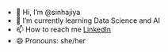 - 👋 Hi, I’m @sinhajiya
- 🌱 I’m currently learning Data Science and AI
- 📫 How to reach me [LinkedIn](https://www.linkedin.com/in/jiyasinha/)
- 😄 Pronouns: she/her

<!---
sinhajiya/sinhajiya is a ✨ special ✨ repository because its `README.md` (this file) appears on your GitHub profile.
You can click the Preview link to take a look at your changes.
--->
